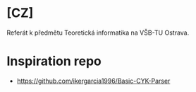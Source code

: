 # [CZ]
Referát k předmětu Teoretická informatika na VŠB-TU Ostrava.

# Inspiration repo
- https://github.com/ikergarcia1996/Basic-CYK-Parser

